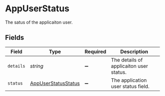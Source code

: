 # AppUserStatus

The satus of the applicaiton user.


## Fields

| Field                                                             | Type                                                              | Required                                                          | Description                                                       |
| ----------------------------------------------------------------- | ----------------------------------------------------------------- | ----------------------------------------------------------------- | ----------------------------------------------------------------- |
| `details`                                                         | *string*                                                          | :heavy_minus_sign:                                                | The details of applicaiton user status.                           |
| `status`                                                          | [AppUserStatusStatus](../../models/shared/appuserstatusstatus.md) | :heavy_minus_sign:                                                | The application user status field.                                |